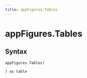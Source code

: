 ```yaml
---
title: appFigures.Tables
---
```


# appFigures.Tables



## Syntax

```powerquery
appFigures.Tables(

) as table
```



